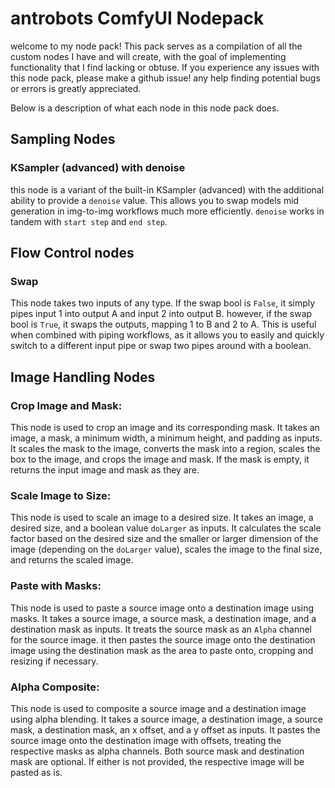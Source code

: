 
# antrobots ComfyUI Nodepack
welcome to my node pack! This pack serves as a compilation of all the custom nodes I have and will create, with the goal of implementing functionality that I find lacking or obtuse. If you experience any issues with this node pack, please make a github issue! any help finding potential bugs or errors is greatly appreciated.

Below is a description of what each node in this node pack does.

## Sampling Nodes
### KSampler (advanced) with denoise
this node is a variant of the built-in KSampler (advanced) with the additional ability to provide a `denoise` value. This allows you to swap models mid generation in img-to-img workflows much more efficiently. `denoise` works in tandem with `start step` and `end step`.
## Flow Control nodes
### Swap
This node takes two inputs of any type. If the swap bool is `False`, it simply pipes input 1 into output A and input 2 into output B. however, if the swap bool is `True`, it swaps the outputs, mapping 1 to B and 2 to A. This is useful when combined with piping workflows, as it allows you to easily and quickly switch to a different input pipe or swap two pipes around with a boolean.
## Image Handling Nodes
### Crop Image and Mask:
This node is used to crop an image and its corresponding mask.  It takes an image, a mask, a minimum width, a minimum height, and padding as inputs. It scales the mask to the image, converts the mask into a region, scales the box to the image, and crops the image and mask. If the mask is empty, it returns the input image and mask as they are.
 ### Scale Image to Size: 
This node is used to scale an image to a desired size.  It takes an image, a desired size, and a boolean value  `doLarger`  as inputs. It calculates the scale factor based on the desired size and the smaller or larger dimension of the image (depending on the  `doLarger`  value), scales the image to the final size, and returns the scaled image.
    
 ### Paste with Masks:
 This node is used to paste a source image onto a destination image using masks. It takes a source image, a source mask, a destination image, and a destination mask as inputs. It treats the source mask as an `Alpha` channel for the source image. it then pastes the source image onto the destination image using the destination mask as the area to paste onto, cropping and resizing if necessary.
    
### Alpha Composite:
This node is used to composite a source image and a destination image using alpha blending. It takes a source image, a destination image, a source mask, a destination mask, an x offset, and a y offset as inputs. It pastes the source image onto the destination image with offsets, treating the respective masks as alpha channels. Both source mask and destination mask are optional. If either is not provided, the respective image will be pasted as is.